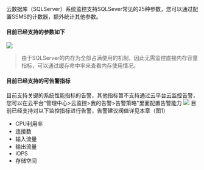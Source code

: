 云数据库（SQLServer）系统监控支持SQLSever常见的25种参数，您可以通过配置SSMS的计数器，额外统计其他参数。
#### 目前已经支持的参数如下
![](http://imgcache.tce.fsphere.cn/static/mccdn.qcloud.com/static/img/17c5e9848b7b6df37bee706488dc45ee/image.png)

>由于SQLServer的内存为全部占满使用的机制，因此无需监控直接内存容量指标，可以通过缓存命中率来查看内存使用情况。

#### 目前已经支持的可告警指标
目前支持关键的系统性能指标的告警，其他指标暂不支持通过云平台云监控告警，您可以在云平台"管理中心>云监控>我的告警>告警策略"里面配置告警能力
![](http://imgcache.tce.fsphere.cn/static/mccdn.qcloud.com/static/img/b5912eec83886f728ea2dadf596551d5/image.png)
目前已经支持对以下监控指标进行告警，告警建议阀值详见本章（图1）
- CPU利用率
- 连接数
- 输入流量
- 输出流量
- IOPS
- 存储空间
